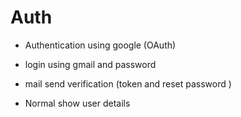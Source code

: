 # Auth

- Authentication using google (OAuth)

- login using gmail and password 
- mail send verification (token and reset password )
- Normal show user details 
